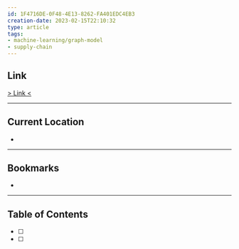 ```yaml
---
id: 1F4716DE-0F48-4E13-8262-FA401EDC4EB3
creation-date: 2023-02-15T22:10:32 
type: article
tags: 
- machine-learning/graph-model
- supply-chain
---
```


## Link
[> Link <](https://drive.google.com/file/d/1VfHhnDLspTNy0n7MGyafxDxBWd-vpURS/view?usp=share_link)

---

## Current Location
- 

---
## Bookmarks 
- 

---
## Table of Contents
- [ ] 
- [ ] 